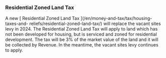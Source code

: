 ###  Residential Zoned Land Tax  

A new [ Residential Zoned Land Tax ](/en/money-and-tax/tax/housing-taxes-and-
reliefs/residential-zoned-land-tax/) will replace the vacant sites levy in
2024. The Residential Zoned Land Tax will apply to land which has not been
developed for housing, but is serviced and zoned for residential development.
The tax will be 3% of the market value of the land and it will be collected by
Revenue. In the meantime, the vacant sites levy continues to apply.
